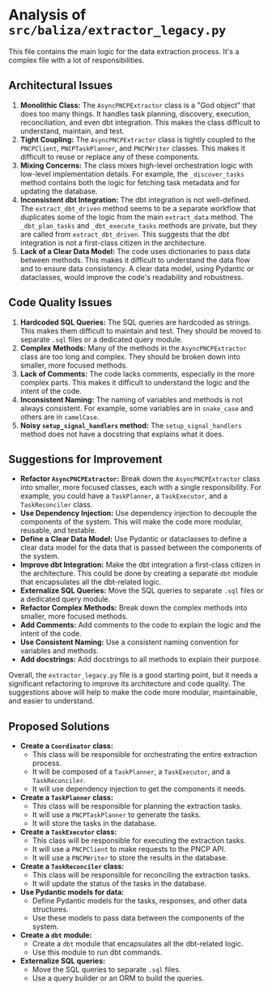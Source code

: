 # Analysis of `src/baliza/extractor_legacy.py`

This file contains the main logic for the data extraction process. It's a complex file with a lot of responsibilities.

## Architectural Issues

1.  **Monolithic Class:** The `AsyncPNCPExtractor` class is a "God object" that does too many things. It handles task planning, discovery, execution, reconciliation, and even dbt integration. This makes the class difficult to understand, maintain, and test.
2.  **Tight Coupling:** The `AsyncPNCPExtractor` class is tightly coupled to the `PNCPClient`, `PNCPTaskPlanner`, and `PNCPWriter` classes. This makes it difficult to reuse or replace any of these components.
3.  **Mixing Concerns:** The class mixes high-level orchestration logic with low-level implementation details. For example, the `_discover_tasks` method contains both the logic for fetching task metadata and for updating the database.
4.  **Inconsistent dbt Integration:** The dbt integration is not well-defined. The `extract_dbt_driven` method seems to be a separate workflow that duplicates some of the logic from the main `extract_data` method. The `_dbt_plan_tasks` and `_dbt_execute_tasks` methods are private, but they are called from `extract_dbt_driven`. This suggests that the dbt integration is not a first-class citizen in the architecture.
5.  **Lack of a Clear Data Model:** The code uses dictionaries to pass data between methods. This makes it difficult to understand the data flow and to ensure data consistency. A clear data model, using Pydantic or dataclasses, would improve the code's readability and robustness.

## Code Quality Issues

1.  **Hardcoded SQL Queries:** The SQL queries are hardcoded as strings. This makes them difficult to maintain and test. They should be moved to separate `.sql` files or a dedicated query module.
2.  **Complex Methods:** Many of the methods in the `AsyncPNCPExtractor` class are too long and complex. They should be broken down into smaller, more focused methods.
3.  **Lack of Comments:** The code lacks comments, especially in the more complex parts. This makes it difficult to understand the logic and the intent of the code.
4.  **Inconsistent Naming:** The naming of variables and methods is not always consistent. For example, some variables are in `snake_case` and others are in `camelCase`.
5.  **Noisy `setup_signal_handlers` method:** The `setup_signal_handlers` method does not have a docstring that explains what it does.

## Suggestions for Improvement

*   **Refactor `AsyncPNCPExtractor`:** Break down the `AsyncPNCPExtractor` class into smaller, more focused classes, each with a single responsibility. For example, you could have a `TaskPlanner`, a `TaskExecutor`, and a `TaskReconciler` class.
*   **Use Dependency Injection:** Use dependency injection to decouple the components of the system. This will make the code more modular, reusable, and testable.
*   **Define a Clear Data Model:** Use Pydantic or dataclasses to define a clear data model for the data that is passed between the components of the system.
*   **Improve dbt Integration:** Make the dbt integration a first-class citizen in the architecture. This could be done by creating a separate `dbt` module that encapsulates all the dbt-related logic.
*   **Externalize SQL Queries:** Move the SQL queries to separate `.sql` files or a dedicated query module.
*   **Refactor Complex Methods:** Break down the complex methods into smaller, more focused methods.
*   **Add Comments:** Add comments to the code to explain the logic and the intent of the code.
*   **Use Consistent Naming:** Use a consistent naming convention for variables and methods.
*   **Add docstrings:** Add docstrings to all methods to explain their purpose.

Overall, the `extractor_legacy.py` file is a good starting point, but it needs a significant refactoring to improve its architecture and code quality. The suggestions above will help to make the code more modular, maintainable, and easier to understand.

## Proposed Solutions

*   **Create a `Coordinator` class:**
    *   This class will be responsible for orchestrating the entire extraction process.
    *   It will be composed of a `TaskPlanner`, a `TaskExecutor`, and a `TaskReconciler`.
    *   It will use dependency injection to get the components it needs.
*   **Create a `TaskPlanner` class:**
    *   This class will be responsible for planning the extraction tasks.
    *   It will use a `PNCPTaskPlanner` to generate the tasks.
    *   It will store the tasks in the database.
*   **Create a `TaskExecutor` class:**
    *   This class will be responsible for executing the extraction tasks.
    *   It will use a `PNCPClient` to make requests to the PNCP API.
    *   It will use a `PNCPWriter` to store the results in the database.
*   **Create a `TaskReconciler` class:**
    *   This class will be responsible for reconciling the extraction tasks.
    *   It will update the status of the tasks in the database.
*   **Use Pydantic models for data:**
    *   Define Pydantic models for the tasks, responses, and other data structures.
    *   Use these models to pass data between the components of the system.
*   **Create a `dbt` module:**
    *   Create a `dbt` module that encapsulates all the dbt-related logic.
    *   Use this module to run dbt commands.
*   **Externalize SQL queries:**
    *   Move the SQL queries to separate `.sql` files.
    *   Use a query builder or an ORM to build the queries.
